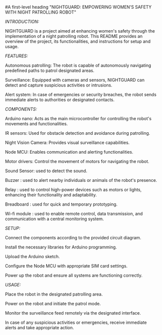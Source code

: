 #A first-level heading "NIGHTGUARD: EMPOWERING WOMEN'S SAFETY WITH NIGHT PATROLLING ROBOT"

*INTRODUCTION:*

NIGHTGUARD is a project aimed at enhancing women's safety through the implementation of a night patrolling robot. This README provides an overview of the project, its functionalities, and instructions for setup and usage.

*FEATURES:*

Autonomous patrolling: The robot is capable of autonomously navigating predefined paths to patrol designated areas.

Surveillance: Equipped with cameras and sensors, NIGHTGUARD can detect and capture suspicious activities or intrusions.

Alert system: In case of emergencies or security breaches, the robot sends immediate alerts to authorities or designated contacts.

*COMPONENTS:*

Arduino nano: Acts as the main microcontroller for controlling the robot's movements and functionalities.

IR sensors: Used for obstacle detection and avoidance during patrolling.

Night Vision Camera: Provides visual surveillance capabilities.

Node MCU: Enables communication and alerting functionalities.

Motor drivers: Control the movement of motors for navigating the robot.

Sound Sensor: used to detect the sound.

Buzzer : used to alert nearby individuals or animals of the robot's presence.

Relay : used to control high-power devices such as motors or lights, enhancing their functionality and adaptability.

Breadboard : used for quick and temporary prototyping.

Wi-fi module : used to enable remote control, data transmission, and communication with a central monitoring system.

*SETUP:*

Connect the components according to the provided circuit diagram.

Install the necessary libraries for Arduino programming.

Upload the Arduino sketch.

Configure the Node MCU with appropriate SIM card settings.

Power up the robot and ensure all systems are functioning correctly.

*USAGE:*

Place the robot in the designated patrolling area.

Power on the robot and initiate the patrol mode.

Monitor the surveillance feed remotely via the designated interface.

In case of any suspicious activities or emergencies, receive immediate alerts and take appropriate action.
